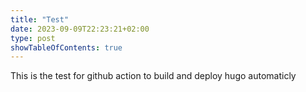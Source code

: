 ```yaml
---
title: "Test"
date: 2023-09-09T22:23:21+02:00
type: post
showTableOfContents: true
---
```

This is the test for github action to build and deploy hugo automaticly

